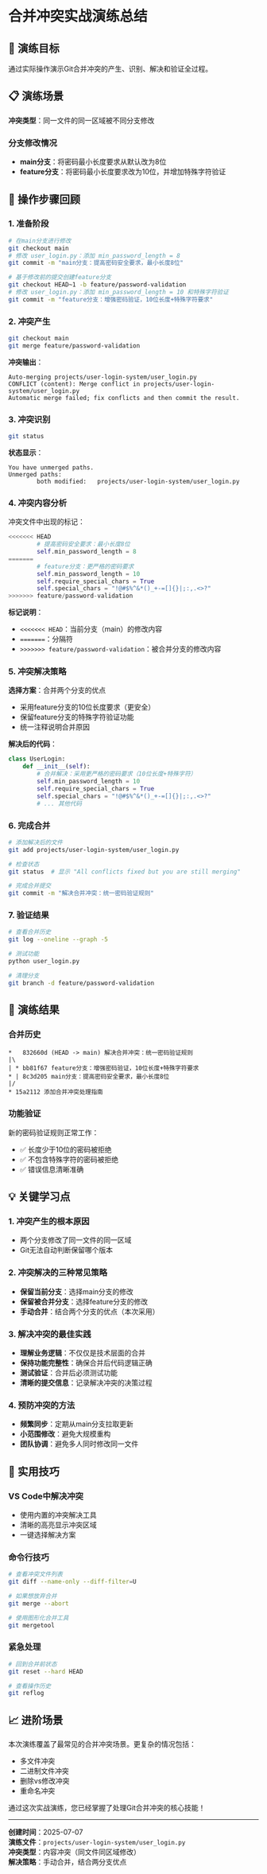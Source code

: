 # 合并冲突实战演练总结

## 🎯 演练目标
通过实际操作演示Git合并冲突的产生、识别、解决和验证全过程。

## 📋 演练场景
**冲突类型**：同一文件的同一区域被不同分支修改

### 分支修改情况
- **main分支**：将密码最小长度要求从默认改为8位
- **feature分支**：将密码最小长度要求改为10位，并增加特殊字符验证

## 🔄 操作步骤回顾

### 1. 准备阶段
```bash
# 在main分支进行修改
git checkout main
# 修改 user_login.py：添加 min_password_length = 8
git commit -m "main分支：提高密码安全要求，最小长度8位"

# 基于修改前的提交创建feature分支
git checkout HEAD~1 -b feature/password-validation
# 修改 user_login.py：添加 min_password_length = 10 和特殊字符验证
git commit -m "feature分支：增强密码验证，10位长度+特殊字符要求"
```

### 2. 冲突产生
```bash
git checkout main
git merge feature/password-validation
```

**冲突输出**：
```
Auto-merging projects/user-login-system/user_login.py
CONFLICT (content): Merge conflict in projects/user-login-system/user_login.py
Automatic merge failed; fix conflicts and then commit the result.
```

### 3. 冲突识别
```bash
git status
```

**状态显示**：
```
You have unmerged paths.
Unmerged paths:
        both modified:   projects/user-login-system/user_login.py
```

### 4. 冲突内容分析
冲突文件中出现的标记：
```python
<<<<<<< HEAD
        # 提高密码安全要求：最小长度8位
        self.min_password_length = 8
=======
        # feature分支：更严格的密码要求
        self.min_password_length = 10
        self.require_special_chars = True
        self.special_chars = "!@#$%^&*()_+-=[]{}|;:,.<>?"
>>>>>>> feature/password-validation
```

**标记说明**：
- `<<<<<<< HEAD`：当前分支（main）的修改内容
- `=======`：分隔符
- `>>>>>>> feature/password-validation`：被合并分支的修改内容

### 5. 冲突解决策略
**选择方案**：合并两个分支的优点
- 采用feature分支的10位长度要求（更安全）
- 保留feature分支的特殊字符验证功能
- 统一注释说明合并原因

**解决后的代码**：
```python
class UserLogin:
    def __init__(self):
        # 合并解决：采用更严格的密码要求（10位长度+特殊字符）
        self.min_password_length = 10
        self.require_special_chars = True
        self.special_chars = "!@#$%^&*()_+-=[]{}|;:,.<>?"
        # ... 其他代码
```

### 6. 完成合并
```bash
# 添加解决后的文件
git add projects/user-login-system/user_login.py

# 检查状态
git status  # 显示 "All conflicts fixed but you are still merging"

# 完成合并提交
git commit -m "解决合并冲突：统一密码验证规则"
```

### 7. 验证结果
```bash
# 查看合并历史
git log --oneline --graph -5

# 测试功能
python user_login.py

# 清理分支
git branch -d feature/password-validation
```

## 🎉 演练结果

### 合并历史
```
*   832660d (HEAD -> main) 解决合并冲突：统一密码验证规则
|\
| * bb81f67 feature分支：增强密码验证，10位长度+特殊字符要求
* | 8c3d205 main分支：提高密码安全要求，最小长度8位
|/
* 15a2112 添加合并冲突处理指南
```

### 功能验证
新的密码验证规则正常工作：
- ✅ 长度少于10位的密码被拒绝
- ✅ 不包含特殊字符的密码被拒绝
- ✅ 错误信息清晰准确

## 💡 关键学习点

### 1. 冲突产生的根本原因
- 两个分支修改了同一文件的同一区域
- Git无法自动判断保留哪个版本

### 2. 冲突解决的三种常见策略
- **保留当前分支**：选择main分支的修改
- **保留被合并分支**：选择feature分支的修改
- **手动合并**：结合两个分支的优点（本次采用）

### 3. 解决冲突的最佳实践
- **理解业务逻辑**：不仅仅是技术层面的合并
- **保持功能完整性**：确保合并后代码逻辑正确
- **测试验证**：合并后必须测试功能
- **清晰的提交信息**：记录解决冲突的决策过程

### 4. 预防冲突的方法
- **频繁同步**：定期从main分支拉取更新
- **小范围修改**：避免大规模重构
- **团队协调**：避免多人同时修改同一文件

## 🔧 实用技巧

### VS Code中解决冲突
- 使用内置的冲突解决工具
- 清晰的高亮显示冲突区域
- 一键选择解决方案

### 命令行技巧
```bash
# 查看冲突文件列表
git diff --name-only --diff-filter=U

# 如果想放弃合并
git merge --abort

# 使用图形化合并工具
git mergetool
```

### 紧急处理
```bash
# 回到合并前状态
git reset --hard HEAD

# 查看操作历史
git reflog
```

## 📈 进阶场景

本次演练覆盖了最常见的合并冲突场景。更复杂的情况包括：
- 多文件冲突
- 二进制文件冲突  
- 删除vs修改冲突
- 重命名冲突

通过这次实战演练，您已经掌握了处理Git合并冲突的核心技能！

---

**创建时间**：2025-07-07  
**演练文件**：`projects/user-login-system/user_login.py`  
**冲突类型**：内容冲突（同文件同区域修改）  
**解决策略**：手动合并，结合两分支优点
